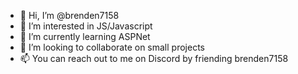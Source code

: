 - 👋 Hi, I’m @brenden7158
- 👀 I’m interested in JS/Javascript
- 🌱 I’m currently learning ASPNet
- 💞️ I’m looking to collaborate on small projects
- 📫 You can reach out to me on Discord by friending brenden7158

<!---
brenden7158/brenden7158 is a ✨ special ✨ repository because its `README.md` (this file) appears on your GitHub profile.
You can click the Preview link to take a look at your changes.
--->
